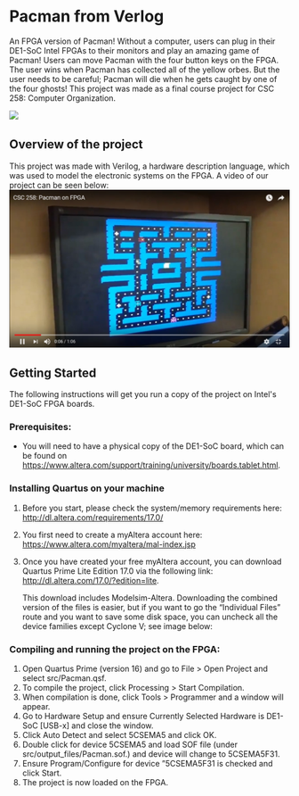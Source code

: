 # Pacman from Verlog
An FPGA version of Pacman! Without a computer, users can plug in their DE1-SoC Intel FPGAs to their monitors and play an amazing game of Pacman! Users can move Pacman with the four button keys on the FPGA. The user wins when Pacman has collected all of the yellow orbes. But the user needs to be careful; Pacman will die when he gets caught by one of the four ghosts! This project was made as a final course project for CSC 258: Computer Organization.

![](images/pacman-on-fpga.png)

## Overview of the project
This project was made with Verilog, a hardware description language, which was used to model the electronic systems on the FPGA. A video of our project can be seen below:
[![Video of our project](https://github.com/ekarton/pacman-on-fpga/blob/master/images/video-of-pacman-on-fpga.jpg)](https://youtu.be/SUjFW8UTFgU)

## Getting Started
The following instructions will get you run a copy of the project on Intel's DE1-SoC FPGA boards.

### Prerequisites: 
* You will need to have a physical copy of the DE1-SoC board, which can be found on https://www.altera.com/support/training/university/boards.tablet.html.

### Installing Quartus on your machine
1. 	Before you start, please check the system/memory requirements here:
	http://dl.altera.com/requirements/17.0/ 

2.	You first need to create a myAltera account here:
	https://www.altera.com/myaltera/mal-index.jsp
3. 	Once you have created your free myAltera account, you can download Quartus Prime Lite Edition 17.0 via the following link:
	http://dl.altera.com/17.0/?edition=lite.

	This download includes Modelsim-Altera.
	Downloading the combined version of the files is easier, but if you want to go the “Individual Files” route and you want to save some disk space, you can uncheck all the device families except Cyclone V; see image below:


### Compiling and running the project on the FPGA:
1. 	Open Quartus Prime (version 16) and go to File > Open Project and select src/Pacman.qsf.
2.  To compile the project, click Processing > Start Compilation.
3. When compilation is done, click Tools > Programmer and a window will appear.
4. Go to Hardware Setup and ensure Currently Selected Hardware is DE1-SoC [USB-x] and close the window.
5. Click Auto Detect and select 5CSEMA5 and click OK.
6. Double click <none> for device 5CSEMA5 and load SOF file (under src/output_files/Pacman.sof.) and device will change to 5CSEMA5F31.
7. Ensure Program/Configure for device ”5CSEMA5F31 is checked and click Start.
8. The project is now loaded on the FPGA.